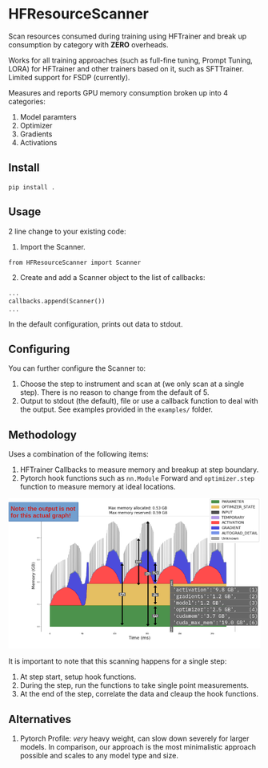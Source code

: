 # HFResourceScanner

Scan resources consumed during training using HFTrainer and break up consumption by category with **ZERO** overheads.

Works for all training approaches (such as full-fine tuning, Prompt Tuning, LORA) for HFTrainer and other trainers based on it, such as SFTTrainer. Limited support for FSDP (currently).

Measures and reports GPU memory consumption broken up into 4 categories:
1. Model paramters
2. Optimizer
3. Gradients
4. Activations

## Install

```
pip install .
```

## Usage

2 line change to your existing code:

1. Import the Scanner.
```
from HFResourceScanner import Scanner
```

2. Create and add a Scanner object to the list of callbacks:
```
...
callbacks.append(Scanner())
...
```

In the default configuration, prints out data to stdout.

## Configuring

You can further configure the Scanner to:
1. Choose the step to instrument and scan at (we only scan at a single step). There is no reason to change from the default of 5.
2. Output to stdout (the default), file or use a callback function to deal with the output. See examples provided in the `examples/` folder.

## Methodology

Uses a combination of the following items:

1. HFTrainer Callbacks to measure memory and breakup at step boundary.
2. Pytorch hook functions such as `nn.Module` Forward and `optimizer.step` function to measure memory at ideal locations.

![Memory breakup](./imgs/memory.png)

It is important to note that this scanning happens for a single step:
1. At step start, setup hook functions.
2. During the step, run the functions to take single point measurements.
3. At the end of the step, correlate the data and cleaup the hook functions.

## Alternatives

1. Pytorch Profile: *very* heavy weight, can slow down severely for larger models. In comparison, our approach is the most minimalistic approach possible and scales to any model type and size.

